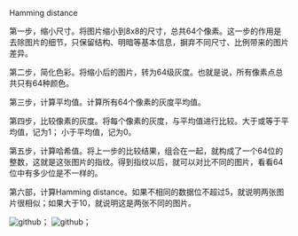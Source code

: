 Hamming distance

第一步，缩小尺寸。将图片缩小到8x8的尺寸，总共64个像素。这一步的作用是去除图片的细节，只保留结构、明暗等基本信息，摒弃不同尺寸、比例带来的图片差异。

第二步，简化色彩。将缩小后的图片，转为64级灰度。也就是说，所有像素点总共只有64种颜色。

第三步，计算平均值。计算所有64个像素的灰度平均值。

第四步，比较像素的灰度。将每个像素的灰度，与平均值进行比较。大于或等于平均值，记为1；
小于平均值，记为0。

第五步，计算哈希值。将上一步的比较结果，组合在一起，就构成了一个64位的整数，这就是这张图片的指纹。得到指纹以后，就可以对比不同的图片，看看64位中有多少位是不一样的。

第六部，计算Hamming distance。如果不相同的数据位不超过5，就说明两张图片很相似；如果大于10，就说明这是两张不同的图片。

![github](https://raw.githubusercontent.com/zangliguang/ImageSimilar/master/screenshort/S60421-151234_meitu_1.jpg "github")；
![github](https://raw.githubusercontent.com/zangliguang/ImageSimilar/master/screenshort/S60421-151321_meitu_2.jpg "github")；

